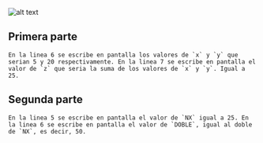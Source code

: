 ![alt text](image.png)

## Primera parte

    En la linea 6 se escribe en pantalla los valores de `x` y `y` que serian 5 y 20 respectivamente. En la linea 7 se escribe en pantalla el valor de `z` que seria la suma de los valores de `x` y `y`. Igual a 25.

## Segunda parte
    En la linea 5 se escribe en pantalla el valor de `NX` igual a 25. En la linea 6 se escribe en pantalla el valor de `DOBLE`, igual al doble de `NX`, es decir, 50.

